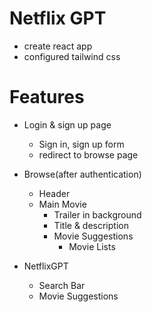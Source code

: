 # Netflix GPT

- create react app
- configured tailwind css

# Features

- Login & sign up page

  - Sign in, sign up form
  - redirect to browse page

- Browse(after authentication)

  - Header
  - Main Movie
    - Trailer in background
    - Title & description
    - Movie Suggestions
      - Movie Lists

- NetflixGPT
  - Search Bar
  - Movie Suggestions

